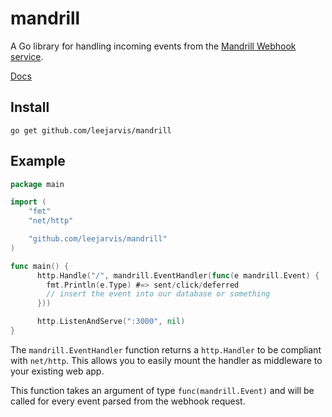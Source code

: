 mandrill
========

A Go library for handling incoming events from the [Mandrill Webhook
service](http://help.mandrill.com/entries/21738186-Introduction-to-Webhooks).

[Docs](https://godoc.org/github.com/leejarvis/mandrill)

Install
-------

    go get github.com/leejarvis/mandrill

Example
-------

```go
package main

import (
    "fmt"
    "net/http"

    "github.com/leejarvis/mandrill"
)

func main() {
	  http.Handle("/", mandrill.EventHandler(func(e mandrill.Event) {
        fmt.Println(e.Type) #=> sent/click/deferred
        // insert the event into our database or something
	  }))

	  http.ListenAndServe(":3000", nil)
}
```

The `mandrill.EventHandler` function returns a `http.Handler` to be
compliant with `net/http`. This allows you to easily mount the handler
as middleware to your existing web app.

This function takes an argument of type `func(mandrill.Event)` and will
be called for every event parsed from the webhook request.
